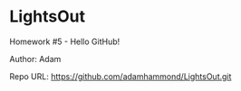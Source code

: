 # LightsOut
Homework #5 - Hello GitHub!

Author:    Adam 

Repo URL:  https://github.com/adamhammond/LightsOut.git
